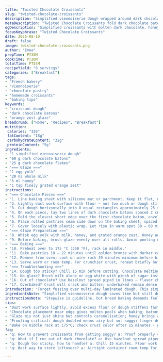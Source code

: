 ```yaml
---
title: "Twisted Chocolate Croissants"
slug: "twisted-chocolate-croissants"
description: "Simplified viennoiserie dough wrapped around dark chocolate batons with a subtle orange twist. A golden egg wash with honey replaces the usual cream for a faint caramelized gloss. Leavened until puffs double in volume, then baked until deeply bronzed and crisp. Substitutes almond flour for part of the wheat flour for drier texture and flakes instead of traditional chocolate on some pieces. The dough’s elasticity and layering give a tender crumb with occasional crumbly edges. Aromatic notes of orange zest and honey intertwine with bittersweet chocolate during baking."
metaDescription: "Twisted Chocolate Croissants fold dark chocolate batons into simplified viennoiserie dough, glazed with honey and orange zest for caramelized shine and aromatic notes."
ogDescription: "Simplified croissants with molten dark chocolate, honey-orange glaze, and flaky crumb. Fold, proof, bake to bronzed edges with bittersweet aroma."
focusKeyphrase: "Twisted Chocolate Croissants"
date: 2025-08-10
draft: false
image: twisted-chocolate-croissants.png
author: "Emma"
prepTime: PT35M
cookTime: PT20M
totalTime: PT55M
recipeYield: "8 servings"
categories: ["Breakfast"]
tags:
- "French bakery"
- "viennoiserie"
- "chocolate pastry"
- "homemade croissants"
- "baking tips"
keywords:
- "croissant dough"
- "dark chocolate batons"
- "orange zest glaze"
breadcrumb: ["Home", "Recipes", "Breakfast"]
nutrition: 
 calories: "320"
 fatContent: "18g"
 carbohydrateContent: "32g"
 proteinContent: "5g"
ingredients:
- "1 simplified viennoiserie dough"
- "60 g dark chocolate batons"
- "25 g dark chocolate flakes"
- "=== Glaze ==="
- "1 egg yolk"
- "20 ml whole milk"
- "5 ml honey"
- "1 tsp finely grated orange zest"
instructions:
- "=== Chocolate Pieces ==="
- "1. Line baking sheet with silicone mat or parchment. Keep it flat, no wrinkles, they trap steam and wreck crisp edges."
- "2. Lightly dust work surface with flour — not too much or dough stiffens — roll dough into rectangle about 50 x 24 cm (20 x 9.5 inches), ~6 mm thick. Trim edges roughly but don’t obsess, slight unevenness won’t ruin croissants."
- "3. Cut dough horizontally into 8 equal rectangles approximately 25 x 6 cm (10 x 2.5 inches) each. Don’t press too hard with knife; clean cuts keep shapes tight."
- "4. On each piece, lay two lines of dark chocolate batons spaced 2 cm and 4.5 cm apart from one short edge. On half the rectangles, sprinkle dark chocolate flakes atop batons for a textural surprise."
- "5. Fold the closest short edge over the first chocolate baton, enveloping it snugly. Then fold dough over itself three more times, total of four folds, sealing chocolate inside. This creates compact rolls to trap molten chocolate pools later."
- "6. Place rolled pastries seam side down on the baking sheet, spaced at least 3 cm apart — they'll puff up."
- "7. Cover loosely with plastic wrap. Let rise in warm spot 50 – 60 minutes or until doubled. Dough should feel airy, soft to touch, not sticky or overly wet. If under-risen, pastries stay dense; over-risen means collapse during baking."
- "=== Glaze Preparation ==="
- "8. Whisk egg yolk with milk, honey, and grated orange zest. Honey adds caramel notes and hue; orange zest lifts aroma cutting chocolate richness."
- "9. Before baking, brush glaze evenly over all rolls. Avoid pooling of glaze, which can burn and create bitter spots."
- "=== Baking ==="
- "10. Preheat oven to 175 °C (350 °F), rack in middle."
- "11. Bake pastries 18 – 22 minutes until golden bronze with darker caramel tones on edges. Surface should be firm yet slightly springy when pressed gently. If shiny or pale, bake longer; dull dark color but not burnt is best."
- "12. Remove from oven; cool on wire rack 30 minutes minimum before biting in. Inside should be flaky but moist; chocolate molten but not oozing dangerously."
- "13. Serve warm or room temp. For crunchier crust, reheat briefly before eating."
- "=== Troubleshooting ==="
- "14. Dough too sticky? Chill 15 min before cutting. Chocolate melting too fast? Use semi-hard batons or chill rolled croissants prior to baking 10 min."
- "15. No glaze? Brush milk alone or egg white with pinch of sugar instead."
- "16. Out of chocolate? Use hazelnut spread piped in lines — flavor changes but texture remains luscious."
- "17. Overbaked? Crust will crack and bitter; underbaked remain dense. Use sight, touch, and aroma cues more than rigid times."
introduction: "Forget fussing over multi-day laminated dough. This simplified viennoiserie lets you romp and fold with chocolate batons waiting inside — bits melted and good but not sloppy pools. You want layers gentle but distinct, not bricks. Honey in the glaze? Not usual, but stops dull browns, gives subtle caramel snap. Toss in orange zest for personality, brightness cutting the bittersweet. Dark chocolate flakes on some add happy crunch contrasts. Learned from earlier attempts that pace of proofing and even folding are crucial — too rushed and dense, too slow and flop. Keep an eye on the dough, feel it, watch how it grows, how the chocolate melts, listen to the quiet crack of crust as it browns."
ingredientsNote: "Simplified viennoiserie dough saves time but still delicate—adjust flour to humidity. Partial almond flour addition dries crumb, adds nutty depth, but trade-off with extra crumbs is real; not for every bite. Batons of dark chocolate lend the classic shape and molten center, but flakes switch up texture if you want variation when serving. Glaze swap: cream or milk replaced with honey for amber sheen and gentle sweetness, orange zest sharpens aroma and cuts fattiness. If allergic or no honey, maple syrup or agave work but change flavor profile. Handle dough minimally, extra flour’s enemy but no flour means sticky nightmares. Rest dough chilled if too soft. Chocolate? Anything from bittersweet to semi-sweet, even milk if kids nibble. Stored properly in airtight containers, best day of baking. Any overproofing and dough falls flat in oven—watch rise, trust touch."
instructionsNote: "Stepwise is guideline, but bread baking demands feeling. Dough should stretch when folded, not resist or stick to your fingers. Folding 4 full turns traps air and shapes dough’s layers; rush this step and taste flatness. Chocolate placed near edge means molten surprise under crisp dough wrapping, not everywhere or messy. Proofing often feels like waiting, but test with gentle finger dab—bounce back means perfect. Glaze spreads thinly—too thick pools burn, too thin no shine. Baking time adjusted ±3 minutes depending on oven hot spots or rack position. Pay attention to crust color — start checking after 15 minutes. When pulling from oven, smell must be warm with caramel and faint orange notes. Cooling yields better sliceability. Don’t rush snack mode; molten chocolate burns your tongue, wait that wire rack moment, tactile test of firmness. If you get crumbs or gummy texture, revisit dough temp or handling. Efficiency trick: while dough rises, prep glaze and clean up; multitasking in boulangerie world saves hours. My experience says trust your instincts more than clock here—each kitchen, dough, batch sings a different story."
tips:
- "Dust work surface lightly, avoid excess flour or dough stiffens fast; not enough flour? Sticky mess, hard folds. Trim edges rough but don’t obsess; unevenness won’t ruin final shape or crumb. Dough elasticity key; folds trap air layers—four folds precisely, no less or roll collapses."
- "Chocolate placement near edge gives molten pools when baking; batons melt slower than flakes - flakes add crisp contrast but can burn faster. Use semi-hard if melting too quick. Folding tight seals chocolate inside; too loose leads to leakage, slick mess baking sheet."
- "Glaze mix not just shine but controls caramelization; honey brings amber glow and caramel snap, orange zest lifts bitterness, cuts deep chocolate notes. Brush thinly to avoid pools; pooling burns fast spots. If no honey, swap maple or agave but flavors shift noticeably."
- "Proofing critical: dough doubled means airy but not soggy; finger dent bounces back slow? Proof more but careful - overproof collapses structure. Temperature 50-60 mins warm spot ideal. Underproof means dense, heavy bites—know dough feel, watch rise quietly."
- "Bake on middle rack at 175°C; check crust color after 15 minutes - golden bronze with darker edges signals readiness. Shiny or pale means underbake, dull too dark means close to burnt. Cool 30 mins on wire rack; hot chocolate can burn tongue, crumb firms for slicing."
faq:
- "q: How to prevent croissants from getting soggy? a: Proof properly — no over or under. Dough tight, folds sealed. Baking tray dry, no steam traps. Use parchment or silicone - no wrinkles. Cool fully before storing. Warm reheating crisp edges back."
- "q: What if I run out of dark chocolate? a: Use hazelnut spread piped in lines for molten pockets. Different texture but still rich. Or semi-sweet chips; melt faster though. Flakes add crunch but burn quick; adjust bake time."
- "q: Dough too sticky, how to handle? a: Chill 15 minutes. Flour work surface sparingly; excess dries crumb. Keep hands cool, fold gently. Sticky means gluten too active or humidity high. If sticky still, rest longer or add tiny flour bits flour can betray texture."
- "q: Best way to store leftovers? a: Airtight container room temp for day of baking. Refrigerate makes crumb dry fast. Freeze wrapped well to keep moisture. Reheat brief in oven restores crisp crust; microwave ruins layers and texture."

---
```

